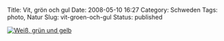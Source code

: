 Title: Vit, grön och gul
Date: 2008-05-10 16:27
Category: Schweden
Tags: photo, Natur
Slug: vit-groen-och-gul
Status: published

[![Weiß, grün und
gelb](/pic/gulovitt_s.jpg "Weiß, grün und gelb")](/pic/gulovitt_l.jpg)

